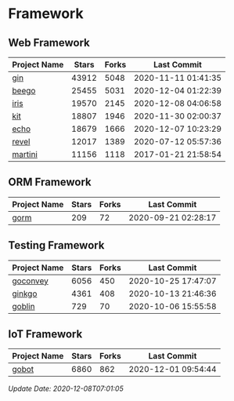 # Framework

## Web Framework
| Project Name | Stars | Forks | Last Commit |
| ------------ | ----- | ----- | ----------- |
| [gin](https://github.com/gin-gonic/gin) | 43912 | 5048 | 2020-11-11 01:41:35 |
| [beego](https://github.com/astaxie/beego) | 25455 | 5031 | 2020-12-04 01:22:39 |
| [iris](https://github.com/kataras/iris) | 19570 | 2145 | 2020-12-08 04:06:58 |
| [kit](https://github.com/go-kit/kit) | 18807 | 1946 | 2020-11-30 02:00:37 |
| [echo](https://github.com/labstack/echo) | 18679 | 1666 | 2020-12-07 10:23:29 |
| [revel](https://github.com/revel/revel) | 12017 | 1389 | 2020-07-12 05:57:36 |
| [martini](https://github.com/go-martini/martini) | 11156 | 1118 | 2017-01-21 21:58:54 |

## ORM Framework
| Project Name | Stars | Forks | Last Commit |
| ------------ | ----- | ----- | ----------- |
| [gorm](https://github.com/jinzhu/gorm) | 209 | 72 | 2020-09-21 02:28:17 |

## Testing Framework
| Project Name | Stars | Forks | Last Commit |
| ------------ | ----- | ----- | ----------- |
| [goconvey](https://github.com/smartystreets/goconvey) | 6056 | 450 | 2020-10-25 17:47:07 |
| [ginkgo](https://github.com/onsi/ginkgo) | 4361 | 408 | 2020-10-13 21:46:36 |
| [goblin](https://github.com/franela/goblin) | 729 | 70 | 2020-10-06 15:55:58 |

## IoT Framework
| Project Name | Stars | Forks | Last Commit |
| ------------ | ----- | ----- | ----------- |
| [gobot](https://github.com/hybridgroup/gobot) | 6860 | 862 | 2020-12-01 09:54:44 |

*Update Date: 2020-12-08T07:01:05*